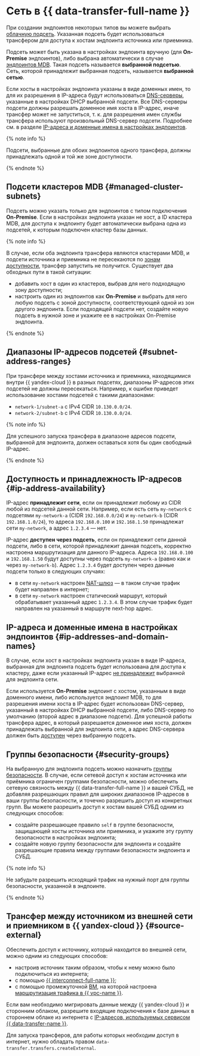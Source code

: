# Сеть в {{ data-transfer-full-name }}


При создании эндпоинтов некоторых типов вы можете выбрать [облачную подсеть](../../vpc/concepts/network.md). Указанная подсеть будет использоваться трансфером для доступа к хостам эндпоинта источника или приемника.

Подсеть может быть указана в настройках эндпоинта вручную (для **On-Premise** эндпоинтов), либо выбрана автоматически в случае [эндпоинтов MDB](#managed-cluster-subnets). Такая подсеть называется __выбранной подсетью__. Сеть, которой принадлежит выбранная подсеть, называется __выбранной сетью__.

Если хосты в настройках эндпоинта указаны в виде доменных имен, то для их разрешения в IP-адреса будут использоваться [DNS-серверы](../../glossary/dns.md#dns-server), указанные в настройках DHCP выбранной подсети. Все DNS-серверы подсети должны разрешать доменное имя хоста в IP-адрес, иначе трансфер может не запуститься, т. к. для разрешения имен службы трансфера используют произвольный DNS-сервер подсети. Подробнее см. в разделе [IP-адреса и доменные имена в настройках эндпоинтов](#ip-addresses-and-domain-names).

{% note info %}

Подсети, выбранные для обоих эндпоинтов одного трансфера, должны принадлежать одной и той же зоне доступности.

{% endnote %}

## Подсети кластеров MDB {#managed-cluster-subnets}

Подсеть можно указать только для эндпоинтов с типом подключения **On-Premise**. Если в настройках эндпоинта указан не хост, а ID кластера MDB, для доступа к эндпоинту будет автоматически выбрана одна из подсетей, к которым подключен кластер базы данных.

{% note info %}

В случае, если оба эндпоинта трансфера являются кластерами MDB, и подсети источника и приемника не пересекаются по [зонам доступности](../../overview/concepts/geo-scope.md), трансфер запустить не получится. Существует два обходных пути в такой ситуации:

* добавить хост в один из кластеров, выбрав для него подходящую зону доступности;
* настроить один из эндпоинтов как **On-Premise** и выбрать для него любую подсеть с зоной доступности, соответствующей одной из зон другого эндпоинта. Если подходящей подсети нет, создайте новую подсеть в нужной зоне и укажите ее в настройках On-Premise эндпоинта.

{% endnote %}

## Диапазоны IP-адресов подсетей {#subnet-address-ranges}

При трансфере между хостами источника и приемника, находящимися внутри {{ yandex-cloud }} в разных подсетях, диапазоны IP-адресов этих подсетей не должны пересекаться. Например, к ошибке приведет использование хостами подсетей с такими диапазонами:

* `network-1/subnet-a` с IPv4 CIDR `10.130.0.0/24`.
* `network-2/subnet-b` с IPv4 CIDR `10.130.0.0/24`.

{% note info %}

Для успешного запуска трансфера в диапазоне адресов подсети, выбранной для эндпоинта, должен оставаться хотя бы один свободный IP-адрес.

{% endnote %}

## Доступность и принадлежность IP-адресов {#ip-address-availability}

IP-адрес __принадлежит сети__, если он принадлежит любому из CIDR любой из подсетей данной сети. Например, если есть сеть `my-network` с подсетями `my-network-a` (CIDR `192.168.0.0/24`) и `my-network-b` (CIDR `192.168.1.0/24`), то адреса `192.168.0.100` и `192.168.1.50` принадлежат сети `my-network`, а адрес `1.2.3.4` — нет.

IP-адрес __доступен через подсеть__, если он принадлежит сети данной подсети, либо в сети, которой принадлежит данная подсеть, корректно настроена маршрутизация для данного IP-адреса. Адреса `192.168.0.100` и `192.168.1.50` будут доступны через подсеть `my-network-a` (равно как и через `my-network-b`). Адрес `1.2.3.4` будет доступен через данные подсети только в следующих случаях:
* в сети `my-network` настроен [NAT-шлюз](../../vpc/concepts/gateways.md) — в таком случае трафик будет направлен в интернет;
* в сети `my-network` настроен статический маршрут, который обрабатывает указанный адрес `1.2.3.4`. В этом случае трафик будет направлен на указанный в маршруте next-hop адрес.

## IP-адреса и доменные имена в настройках эндпоинтов {#ip-addresses-and-domain-names}

В случае, если хост в настройках эндпоинта указан в виде IP-адреса, выбранная для эндпоинта подсеть будет использована для доступа к кластеру, даже если указанный IP-адрес [не принадлежит](#ip-address-availability) выбранной для эндпоинта сети.

Если используется **On-Premise** эндпоинт с хостом, указанным в виде доменного имени, либо используется эндпоинт MDB, то для разрешения имени хоста в IP-адрес будет использован DNS-сервер, указанный в настройках DHCP выбранной подсети, либо DNS-сервер по умолчанию (второй адрес в диапазоне подсети). Для успешной работы трансфера адрес, в который разрешается доменное имя хоста, должен принадлежать выбранной для эндпоинта сети, а адрес DNS-сервера должен быть [доступен](#ip-address-availability) через выбранную подсеть.

## Группы безопасности {#security-groups}

На выбранную для эндпоинта подсеть можно назначить [группы безопасности](../../vpc/concepts/security-groups.md). В случае, если сетевой доступ к хостам источника или приёмника ограничен группами безопасности, можно обеспечить сетевую связность между {{ data-transfer-full-name }}  и вашей СУБД, не добавляя разрешающих правил для широких диапазонов IP-адресов в ваши группы безопасности, и точечно разрешить доступ из конкретных групп. Вы можете разрешить доступ к хостам вашей СУБД одним из следующих способов:

* создайте разрешающее правило `self` в группе безопасности, защищающей хосты источника или приемника, и укажите эту группу безопасности в настройках эндпоинта;
* создайте новую группу безопасности для эндпоинта и создайте разрешающие правила между группами безопасности эндпоинта и СУБД.

{% note info %}

Не забудьте разрешить исходящий трафик на нужный порт для группы безопасности, указанной в эндпоинте.

{% endnote %}

## Трансфер между источником из внешней сети и приемником в {{ yandex-cloud }} {#source-external}

Обеспечить доступ к источнику, который находится во внешней сети, можно одним из следующих способов:

* настроив источник таким образом, чтобы к нему можно было подключиться из интернета;
* с помощью [{{ interconnect-full-name }}](../../interconnect/index.yaml);
* с помощью промежуточной [ВМ](../../glossary/vm.md), на которой настроена [маршрутизация трафика в {{ vpc-name }}](../../vpc/concepts/static-routes.md).

Если вам необходимо мигрировать данные между {{ yandex-cloud }} и сторонним облаком, разрешите входящие подключения к базе данных в стороннем облаке из интернета с [IP-адресов, используемых сервисом {{ data-transfer-name }}](https://stat.ripe.net/widget/announced-prefixes#w.resource%3DAS200350%26w.min_peers_seeing%3D0).

Для запуска трансферов, для работы которых необходим доступ в интернет, нужно обладать правом `data-transfer.transfers.createExternal`.


